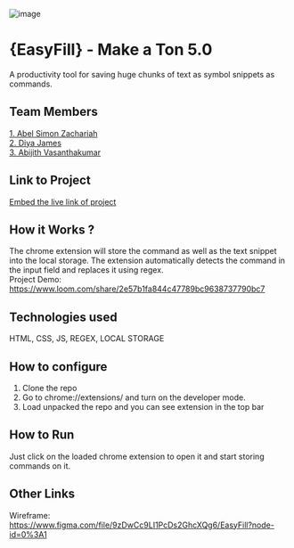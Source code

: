 ![image](https://user-images.githubusercontent.com/92361680/197824476-464d420d-26a6-4df5-aef3-99214fac1388.png)


# {EasyFill} - Make a Ton 5.0
A productivity tool for saving huge chunks of text as symbol snippets as commands.
## Team Members
[1. Abel Simon Zachariah](abelzach)   
[2. Diya James](DiyaJames)   
[3. Abijith Vasanthakumar](Abjcodes)   

## Link to Project
[Embed the live link of project](live_link)

## How it Works ?
The chrome extension will store the command as well as the text snippet into the local storage. The extension automatically detects the command in the input field and replaces it using regex.  
Project Demo: https://www.loom.com/share/2e57b1fa844c47789bc9638737790bc7

## Technologies used
HTML, CSS, JS, REGEX, LOCAL STORAGE

## How to configure
1. Clone the repo
2. Go to chrome://extensions/ and turn on the developer mode.
3. Load unpacked the repo and you can see extension in the top bar

## How to Run
Just click on the loaded chrome extension to open it and start storing commands on it.

## Other Links
Wireframe: https://www.figma.com/file/9zDwCc9LI1PcDs2GhcXQg6/EasyFill?node-id=0%3A1
